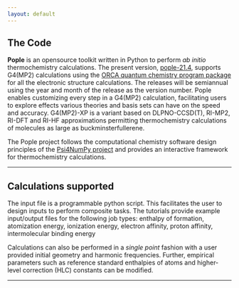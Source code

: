 ```yaml
---
layout: default
---
```


## The Code
**Pople** is an opensource toolkit written in Python to perform _ab initio_ thermochemistry calculations. The present version, [pople-21.4](https://github.com/moldis-group/Pople), supports G4(MP2) calculations using the [ORCA quantum chemistry program package](https://www.faccts.de/orca/) for all the electronic structure calculations. The releases will be semiannual using the year and month of the release as the version number. Pople enables customizing every step in a G4(MP2) calculation, facilitating users to explore effects various theories and basis sets can have on the speed and accuracy. G4(MP2)-XP is a variant based on DLPNO-CCSD(T), RI-MP2, RI-DFT and RI-HF approximations permitting thermochemistry calculations of molecules as large as buckminsterfullerene. 

The Pople project follows the computational chemistry software design principles of the [Psi4NumPy project](https://github.com/psi4/psi4numpy) and provides an interactive framework for thermochemistry calculations.

* * *

## Calculations supported
The input file is a programmable python script. This facilitates the user to design inputs to perform composite tasks. The tutorials provide example input/output files for the following job types: enthalpy of formation, atomization energy, ionization energy, electron affinity, proton affinity, intermolecular binding energy

Calculations can also be performed in a _single point_ fashion with a user provided initial geometry and harmonic frequencies. Further, empirical parameters such as reference standard enthalpies of atoms and higher-level correction (HLC) constants can be modified.
 
* * *


